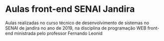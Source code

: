 # Aulas front-end SENAI Jandira
Aulas realizadas no curso técnico de desenvolvimento de sistemas no SENAI de jandira no ano de 2019, na disciplina de programação WEB front-end ministrada pelo professor Fernando Leonid 